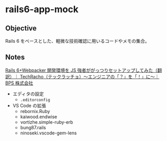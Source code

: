 # rails6-app-mock

## Objective

Rails 6 をベースとした、軽微な技術確認に用いるコードやメモの集合。

## Notes

[Rails 6+Webpacker 開発環境を JS 強者ががっつりセットアップしてみた（翻訳）｜ TechRacho（テックラッチョ）〜エンジニアの「？」を「！」に〜｜ BPS 株式会社](https://techracho.bpsinc.jp/hachi8833/2019_11_28/83678)

- エディタの設定
  - `.editorconfig`
- VS Code の拡張
  - rebornix.Ruby
  - kaiwood.endwise
  - vortizhe.simple-ruby-erb
  - bung87.rails
  - ninoseki.vscode-gem-lens
